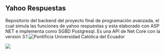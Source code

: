 ## Yahoo Respuestas

Repositorio del backend del proyecto final de programación avanzada, el cual simula las funciones de yahoo respuestas y esta elaborado con ASP NET e implementa como SGBD Postgresql. Es una API de Net Core con la version 3.1
![Pontificia Universidad Católica del Ecuador](https://admin.googleusercontent.com/logo-scs-key1497490 'Pontificia Universidad Católica del Ecuador')

![](https://jobteam.ir/upload/img/2020/07/origin/3295826551594809401.jpg)
